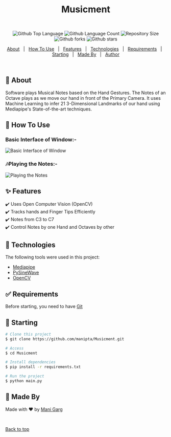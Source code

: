 <div align="center" id="top"> 
<h1 align="center">Musicment</h1>
 </div>
 &nbsp
<p align="center">
  <img alt="Github Top Language" src="https://img.shields.io/github/languages/top/manipta/Musicment?color=56BEB8">

  <img alt="Github Language Count" src="https://img.shields.io/github/languages/count/manipta/Musicment?color=56BEB8">

  <img alt="Repository Size" src="https://img.shields.io/github/repo-size/manipta/Musicment?color=56BEB8">

<!--   <img alt="Github issues" src="https://img.shields.io/github/issues/manipta/Musicment?color=56BEB8" /> -->

  <img alt="Github forks" src="https://img.shields.io/github/forks/manipta/Musicment?color=56BEB8" />

  <img alt="Github stars" src="https://img.shields.io/github/stars/manipta/Musicment?color=56BEB8" />
</p>



<p align="center">
  <a href="#dart-about">About</a> &#xa0; | &#xa0; 
  <a href="#dart-how-to-use">How To Use</a> &#xa0; | &#xa0; 
  <a href="#sparkles-features">Features</a> &#xa0; | &#xa0;
  <a href="#rocket-technologies">Technologies</a> &#xa0; | &#xa0;
  <a href="#white_check_mark-requirements">Requirements</a> &#xa0; | &#xa0;
  <a href="#checkered_flag-starting">Starting</a> &#xa0; | &#xa0;
  <a href="#memo-Made-By">Made By</a> &#xa0; | &#xa0;
  <a href="https://github.com/manipta" target="_blank">Author</a>
</p>

<br>

## :dart: About ##

Software plays Musical Notes based on the Hand Gestures. The Notes of an Octave plays as we move our hand in front of the Primary Camera. It uses Machine Learning to infer 21 3-Dimensional Landmarks of our hand using Mediapipe's State-of-the-art techniques.

## :dart: How To Use ##

### Basic Interface of Window:-
![Basic Interface of Window](https://user-images.githubusercontent.com/72307020/202861227-e3742cde-e0b2-462c-93d6-e324e04a3a79.png)


### 🎶Playing the Notes:-
![Playing the Notes]()


## :sparkles: Features ##

:heavy_check_mark: Uses Open Computer Vision (OpenCV)\
:heavy_check_mark: Tracks hands and Finger Tips Efficiently\
:heavy_check_mark: Notes from C3 to C7 \
:heavy_check_mark: Control Notes by one Hand and Octaves by other

## :rocket: Technologies ##

The following tools were used in this project:

- [Mediapipe](https://google.github.io/mediapipe/solutions/hands)
- [PySineWave](https://pypi.org/project/pysinewave//)
- [OpenCV](https://opencv.org/)

## :white_check_mark: Requirements ##

Before starting, you need to have [Git](https://git-scm.com)

## :checkered_flag: Starting ##

```bash
# Clone this project
$ git clone https://github.com/manipta/Musicment.git

# Access
$ cd Musicment

# Install dependencies
$ pip install -r requirements.txt

# Run the project
$ python main.py

```

## :memo: Made By ##

Made with :heart: by <a href="https://github.com/manipta" target="_blank">Mani Garg</a>

&#xa0;

<a href="#top">Back to top</a>
